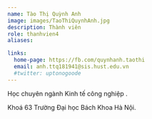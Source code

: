 ```yaml
---
name: Tào Thị Quỳnh Anh
image: images/TaoThiQuynhAnh.jpg
description: Thành viên
role: thanhvien4
aliases:

links:
  home-page: https://fb.com/quynhanh.taothi
  email: anh.ttq181941@sis.hust.edu.vn
  #twitter: uptonogoode
---
```


Học chuyên ngành Kinh tế công nghiệp .

Khoá 63 Trường Đại học Bách Khoa Hà Nội.
